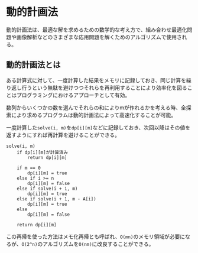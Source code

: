 # 動的計画法

動的計画法は、最適な解を求めるための数学的な考え方で、組み合わせ最適化問題や画像解析などのさまざまな応用問題を解くためのアルゴリズムで使用される。

## 動的計画法とは

ある計算式に対して、一度計算した結果をメモリに記録しておき、同じ計算を繰り返し行うという無駄を避けつつそれらを再利用することにより効率化を図ることはプログラミングにおけるアプローチとして有効。

数列からいくつかの数を選んでそれらの和によりmが作れるかを考える時、全探索により求めるプログラムは動的計画法によって高速化することが可能。

一度計算した`solve(i, m)`を`dp[i][m]`などに記録しておき、次回以降はその値を返すようにすれば再計算を避けることができる。

```
solve(i, m)
    if dp[i][m]が計算済み
        return dp[i][m]
    
    if m == 0
        dp[i][m] = true
    else if i >= n
        dp[i][m] = false
    else if solve(i + 1, m)
        dp[i][m] = true
    else if solve(i + 1, m - A[i])
        dp[i][m] = true
    else
        dp[i][m] = false
    
    return dp[i][m]
```

この再帰を使った方法はメモ化再帰とも呼ばれ、`O(mn)`のメモリ領域が必要になるが、`O(2^n)`のアルゴリズムを`O(nm)`に改良することができる。